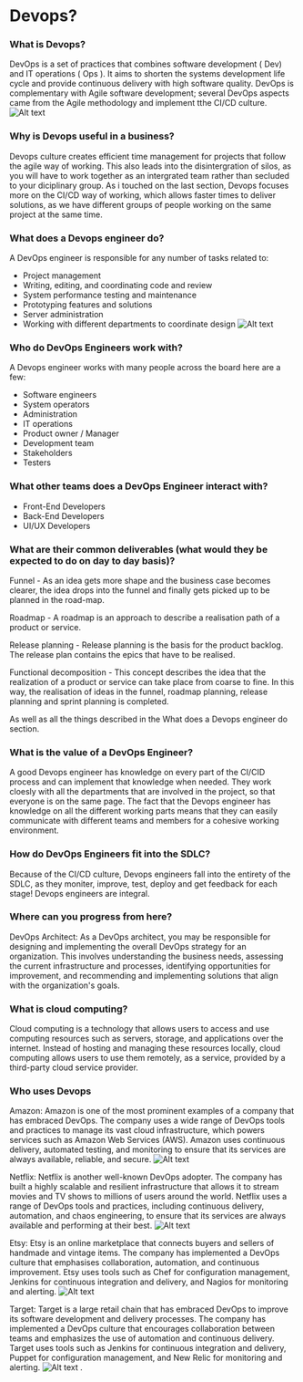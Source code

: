 # Devops?

### What is Devops?

DevOps is a set of practices that combines software development ( Dev) and IT operations ( Ops ). It aims to shorten the systems development life cycle and provide continuous delivery with high software quality. DevOps is complementary with Agile software development; several DevOps aspects came from the Agile methodology and implement tthe CI/CD culture.
![Alt text](DevOps-processes.png)

### Why is Devops useful in a business?

Devops culture creates efficient time management for projects that follow the agile way of working. This also leads into the disintergration of silos, as you will have to work together as an intergrated team rather than secluded to your diciplinary group. As i touched on the last section, Devops focuses more on the CI/CD way of working, which allows faster times to deliver solutions, as we have different groups of people working on the same project at the same time.

### What does a Devops engineer do?

A DevOps engineer is responsible for any number of tasks related to:

- Project management
- Writing, editing, and coordinating code and review
- System performance testing and maintenance
- Prototyping features and solutions
- Server administration
- Working with different departments to coordinate design
![Alt text](devopsengineer.png)

### Who do DevOps Engineers work with?

A Devops engineer works with many people across the board here are a few:

- Software engineers
- System operators
- Administration
- IT operations
- Product owner / Manager
- Development team
- Stakeholders
- Testers

### What other teams does a DevOps Engineer interact with?

- Front-End Developers
- Back-End Developers
- UI/UX Developers

### What are their common deliverables (what would they be expected to do on day to day basis)?

Funnel - As an idea gets more shape and the business case becomes clearer, the idea drops into the funnel and finally gets picked up to be planned in the road-map.

Roadmap - A roadmap is an approach to describe a realisation path of a product or service.

Release planning - Release planning is the basis for the product backlog. The release plan contains the epics that have to be realised.

Functional decomposition - This concept describes the idea that the realization of a product or service can take place from coarse to fine. In this way, the realisation of ideas in the funnel, roadmap planning, release planning and sprint planning is completed.

As well as all the things described in the What does a Devops engineer do section.

### What is the value of a DevOps Engineer?

A good Devops engineer has knowledge on every part of the CI/CID process and can implement that knowledge when needed. They work cloesly with all the departments that are involved in the project, so that everyone is on the same page. The fact that the Devops engineer has knowledge on all the different working parts means that they can easily communicate with different teams and members for a cohesive working environment.

### How do DevOps Engineers fit into the SDLC?

Because of the CI/CD culture, Devops engineers fall into the entirety of the SDLC, as they moniter, improve, test, deploy and get feedback for each stage! Devops engineers are integral.

### Where can you progress from here?

DevOps Architect: As a DevOps architect, you may be responsible for designing and implementing the overall DevOps strategy for an organization. This involves understanding the business needs, assessing the current infrastructure and processes, identifying opportunities for improvement, and recommending and implementing solutions that align with the organization's goals.

### What is cloud computing?

Cloud computing is a technology that allows users to access and use computing resources such as servers, storage, and applications over the internet. Instead of hosting and managing these resources locally, cloud computing allows users to use them remotely, as a service, provided by a third-party cloud service provider.


### Who uses Devops 

Amazon: Amazon is one of the most prominent examples of a company that has embraced DevOps. The company uses a wide range of DevOps tools and practices to manage its vast cloud infrastructure, which powers services such as Amazon Web Services (AWS). Amazon uses continuous delivery, automated testing, and monitoring to ensure that its services are always available, reliable, and secure.
![Alt text](amazon.png)

Netflix: Netflix is another well-known DevOps adopter. The company has built a highly scalable and resilient infrastructure that allows it to stream movies and TV shows to millions of users around the world. Netflix uses a range of DevOps tools and practices, including continuous delivery, automation, and chaos engineering, to ensure that its services are always available and performing at their best.
![Alt text](netflix.jpg)

Etsy: Etsy is an online marketplace that connects buyers and sellers of handmade and vintage items. The company has implemented a DevOps culture that emphasises collaboration, automation, and continuous improvement. Etsy uses tools such as Chef for configuration management, Jenkins for continuous integration and delivery, and Nagios for monitoring and alerting.
![Alt text](etsy.jpg)

Target: Target is a large retail chain that has embraced DevOps to improve its software development and delivery processes. The company has implemented a DevOps culture that encourages collaboration between teams and emphasizes the use of automation and continuous delivery. Target uses tools such as Jenkins for continuous integration and delivery, Puppet for configuration management, and New Relic for monitoring and alerting.
![Alt text](target.jpg)
.